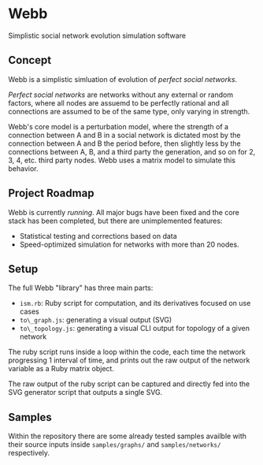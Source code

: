 # Webb

Simplistic social network evolution simulation software

## Concept

Webb is a simplistic simluation of evolution of _perfect social networks_.

_Perfect social networks_ are networks without any external or random factors, where all nodes are assuemd to be perfectly rational and all connections are assumed to be of the same type, only varying in strength.

Webb's core model is a perturbation model, where the strength of a connection between A and B in a social network is dictated most by the connection between A and B the period before, then slightly less by the connections between A, B, and a third party the generation, and so on for 2, 3, 4, etc. third party nodes. Webb uses a matrix model to simulate this behavior.

## Project Roadmap

Webb is currently _running_. All major bugs have been fixed and the core stack has been completed, but there are unimplemented features:

* Statistical testing and corrections based on data
* Speed-optimized simulation for networks with more than 20 nodes.

## Setup

The full Webb "library" has three main parts: 

* `ism.rb`: Ruby script for computation, and its derivatives focused on use cases
* `to\_graph.js`: generating a visual output (SVG)
* `to\_topology.js`: generating a visual CLI output for topology of a given network

The ruby script runs inside a loop within the code, each time the network progressing 1 interval of time, and prints out the raw output of the network variable as a Ruby matrix object.

The raw output of the ruby script can be captured and directly fed into the SVG generator script that outputs a single SVG.

## Samples

Within the repository there are some already tested samples availble with their source inputs inside `samples/graphs/` and `samples/networks/` respectively.
